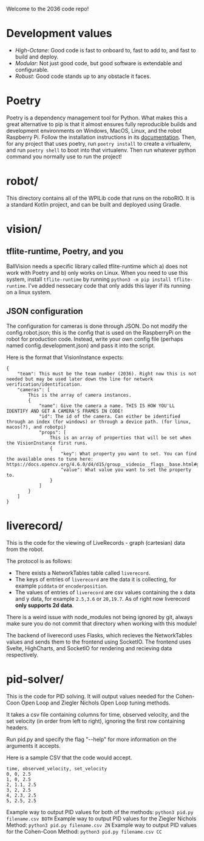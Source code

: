 Welcome to the 2036 code repo!

# Development values
- *High-Octane*: Good code is fast to onboard to, fast to add to, and fast to build and deploy.
- *Modular*: Not just good code, but good software is extendable and configurable.
- *Robust*: Good code stands up to any obstacle it faces.

# Poetry
Poetry is a dependency management tool for Python. What makes this a great alternative to pip is that it almost ensures fully reproducible builds and development environments on Windows, MacOS, Linux, and the robot Raspberry Pi. Follow the installation instructions in its [documentation](https://python-poetry.org/docs/). Then, for any project that uses poetry, run `poetry install` to create a virtualenv, and run `poetry shell` to boot into that virtualenv. Then run whatever python command you normally use to run the project!

# robot/
This directory contains all of the WPILib code that runs on the roboRIO. It is a standard Kotlin project, and can be built and deployed using Gradle.

# vision/

## tflite-runtime, Poetry, and you
BallVision needs a specific library called tflite-runtime which a) does not work with Poetry and b) only works on Linux. When you need to use this system, install `tflite-runtime` by running `python3 -m pip install tflite-runtime`. I've added nessecary code that only adds this layer if its running on a linux system.

## JSON configuration
The configuration for cameras is done through JSON. Do not modify the config.robot.json; this is the config that is used on the RaspberryPi on the robot for production code.
Instead, write your own config file (perhaps named config.development.json) and pass it into the script.

Here is the format that VisionInstance expects:

```
{
    "team": This must be the team number (2036). Right now this is not needed but may be used later down the line for network verification/identification.
    "cameras": [
        This is the array of camera instances.
        {
            "name": Give the camera a name. THIS IS HOW YOU'LL IDENTIFY AND GET A CAMERA'S FRAMES IN CODE!
            "id": The id of the camera. Can either be identified through an index (for windows) or through a device path. (for linux, macos(?), and robotpi)
            "props": [
                This is an array of properties that will be set when the VisionInstance first runs.
                {
                    "key": What property you want to set. You can find the available ones to tune here: https://docs.opencv.org/4.6.0/d4/d15/group__videoio__flags__base.html#gaeb8dd9c89c10a5c63c139bf7c4f5704d.
                    "value": What value you want to set the property to.
                }
            ]
        }
    ] 
}
```

# liverecord/
This is the code for the viewing of LiveRecords - graph (cartesian) data from the robot.

The protocol is as follows:
* There exists a NetworkTables table called `liverecord`.
* The keys of entries of `liverecord` are the data it is collecting, for example `piddata` or `encoderposition`.
* The values of entries of `liverecord` are csv values containing the x data and y data, for example `2.5,3.6` or `20,19.7`. As of right now liverecord **only supports 2d data**.

There is a weird issue with node_modules not being ignored by git, always make sure you do not commit that directory when working with this module!

The backend of liverecord uses Flasks, which recieves the NetworkTables values and sends them to the frontend using SocketIO. The frontend uses Svelte, HighCharts, and SocketIO for rendering and recieving data respectively.

# pid-solver/
This is the code for PID solving. It will output values needed for the Cohen-Coon Open Loop and Ziegler Nichols Open Loop tuning methods. 

It takes a csv file containing columns for time, observed velocity, and the set velocity (in order from left to right), ignoring the first row containing headers. 

Run pid.py and specify the flag "--help" for more information on the arguments it accepts.

Here is a sample CSV that the code would accept. 

```
time, observed_velocity, set_velocity
0, 0, 2.5
1, 0, 2.5
2, 1.1, 2.5
3, 2, 2.5
4, 2.3, 2.5
5, 2.5, 2.5
```

Example way to output PID values for both of the methods: ```python3 pid.py filename.csv BOTH```
Example way to output PID values for the Ziegler Nichols Method: ```python3 pid.py filename.csv ZN```
Example way to output PID values for the Cohen-Coon Method: ```python3 pid.py filename.csv CC```